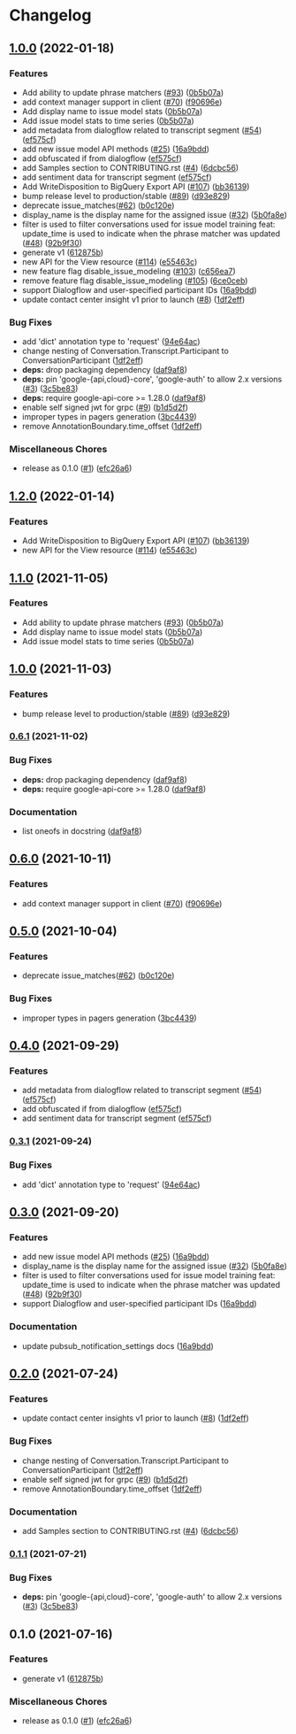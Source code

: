 # Changelog

## [1.0.0](https://github.com/googleapis/python-contact-center-insights/compare/v1.2.0...v1.0.0) (2022-01-18)


### Features

* Add ability to update phrase matchers ([#93](https://github.com/googleapis/python-contact-center-insights/issues/93)) ([0b5b07a](https://github.com/googleapis/python-contact-center-insights/commit/0b5b07a2b1747c567cce0baea481db07403dc465))
* add context manager support in client ([#70](https://github.com/googleapis/python-contact-center-insights/issues/70)) ([f90696e](https://github.com/googleapis/python-contact-center-insights/commit/f90696eb4108ed2c7b917d82116fae03442d2e3a))
* Add display name to issue model stats ([0b5b07a](https://github.com/googleapis/python-contact-center-insights/commit/0b5b07a2b1747c567cce0baea481db07403dc465))
* Add issue model stats to time series ([0b5b07a](https://github.com/googleapis/python-contact-center-insights/commit/0b5b07a2b1747c567cce0baea481db07403dc465))
* add metadata from dialogflow related to transcript segment ([#54](https://github.com/googleapis/python-contact-center-insights/issues/54)) ([ef575cf](https://github.com/googleapis/python-contact-center-insights/commit/ef575cf076376261c784b9c3332ef2befa1a11d9))
* add new issue model API methods ([#25](https://github.com/googleapis/python-contact-center-insights/issues/25)) ([16a9bdd](https://github.com/googleapis/python-contact-center-insights/commit/16a9bdd90987c82300cf5f3ff03aac05a27e61e9))
* add obfuscated if from dialogflow ([ef575cf](https://github.com/googleapis/python-contact-center-insights/commit/ef575cf076376261c784b9c3332ef2befa1a11d9))
* add Samples section to CONTRIBUTING.rst ([#4](https://github.com/googleapis/python-contact-center-insights/issues/4)) ([6dcbc56](https://github.com/googleapis/python-contact-center-insights/commit/6dcbc567aad97661de34237c8e96f4412bb18223))
* add sentiment data for transcript segment ([ef575cf](https://github.com/googleapis/python-contact-center-insights/commit/ef575cf076376261c784b9c3332ef2befa1a11d9))
* Add WriteDisposition to BigQuery Export API ([#107](https://github.com/googleapis/python-contact-center-insights/issues/107)) ([bb36139](https://github.com/googleapis/python-contact-center-insights/commit/bb361392935268ba9c45bf89e71876dc0132fc5a))
* bump release level to production/stable ([#89](https://github.com/googleapis/python-contact-center-insights/issues/89)) ([d93e829](https://github.com/googleapis/python-contact-center-insights/commit/d93e829c10a39c67970edb4f89e55bb39f5ae5a0))
* deprecate issue_matches([#62](https://github.com/googleapis/python-contact-center-insights/issues/62)) ([b0c120e](https://github.com/googleapis/python-contact-center-insights/commit/b0c120e5a01040e4e93d14fb65fb94688759da25))
* display_name is the display name for the assigned issue ([#32](https://github.com/googleapis/python-contact-center-insights/issues/32)) ([5b0fa8e](https://github.com/googleapis/python-contact-center-insights/commit/5b0fa8e4047f1f5f7115393b9f7fd1aeaa7ac74d))
* filter is used to filter conversations used for issue model training feat: update_time is used to indicate when the phrase matcher was updated ([#48](https://github.com/googleapis/python-contact-center-insights/issues/48)) ([92b9f30](https://github.com/googleapis/python-contact-center-insights/commit/92b9f30b3231a8b5ca7c3a9e9da6e5b4db40c568))
* generate v1 ([612875b](https://github.com/googleapis/python-contact-center-insights/commit/612875be69712f7571c6ae5d7677ac90c0f36b3c))
* new API for the View resource ([#114](https://github.com/googleapis/python-contact-center-insights/issues/114)) ([e55463c](https://github.com/googleapis/python-contact-center-insights/commit/e55463cb32d988273bf328fbc16394e64dd946d5))
* new feature flag disable_issue_modeling ([#103](https://github.com/googleapis/python-contact-center-insights/issues/103)) ([c656ea7](https://github.com/googleapis/python-contact-center-insights/commit/c656ea78a3d8244a291e0a7e7de023c5b78ac27b))
* remove feature flag disable_issue_modeling ([#105](https://github.com/googleapis/python-contact-center-insights/issues/105)) ([6ce0ceb](https://github.com/googleapis/python-contact-center-insights/commit/6ce0ceb99d81b313a811f309ad38fa9fcc7eac8b))
* support Dialogflow and user-specified participant IDs ([16a9bdd](https://github.com/googleapis/python-contact-center-insights/commit/16a9bdd90987c82300cf5f3ff03aac05a27e61e9))
* update contact center insight v1 prior to launch ([#8](https://github.com/googleapis/python-contact-center-insights/issues/8)) ([1df2eff](https://github.com/googleapis/python-contact-center-insights/commit/1df2eff788db7ed1a867202000af396065d67b9b))


### Bug Fixes

* add 'dict' annotation type to 'request' ([94e64ac](https://github.com/googleapis/python-contact-center-insights/commit/94e64acc866eeed789768c2e216dad3f561c81e3))
* change nesting of Conversation.Transcript.Participant to ConversationParticipant ([1df2eff](https://github.com/googleapis/python-contact-center-insights/commit/1df2eff788db7ed1a867202000af396065d67b9b))
* **deps:** drop packaging dependency ([daf9af8](https://github.com/googleapis/python-contact-center-insights/commit/daf9af84fc1b448f86d340c56bc37460b0254f82))
* **deps:** pin 'google-{api,cloud}-core', 'google-auth' to allow 2.x versions ([#3](https://github.com/googleapis/python-contact-center-insights/issues/3)) ([3c5be83](https://github.com/googleapis/python-contact-center-insights/commit/3c5be834b37e036441b74e2d3464e2367d59e4d6))
* **deps:** require google-api-core >= 1.28.0 ([daf9af8](https://github.com/googleapis/python-contact-center-insights/commit/daf9af84fc1b448f86d340c56bc37460b0254f82))
* enable self signed jwt for grpc ([#9](https://github.com/googleapis/python-contact-center-insights/issues/9)) ([b1d5d2f](https://github.com/googleapis/python-contact-center-insights/commit/b1d5d2f9dba913fd0489fa287dd6c6d2fc7c3213))
* improper types in pagers generation ([3bc4439](https://github.com/googleapis/python-contact-center-insights/commit/3bc4439fe9757741c8f7eeed027d60707c64a514))
* remove AnnotationBoundary.time_offset ([1df2eff](https://github.com/googleapis/python-contact-center-insights/commit/1df2eff788db7ed1a867202000af396065d67b9b))


### Miscellaneous Chores

* release as 0.1.0 ([#1](https://github.com/googleapis/python-contact-center-insights/issues/1)) ([efc26a6](https://github.com/googleapis/python-contact-center-insights/commit/efc26a64242cb6a46600858f8229ea805d407d8a))

## [1.2.0](https://github.com/googleapis/python-contact-center-insights/compare/v1.1.0...v1.2.0) (2022-01-14)


### Features

* Add WriteDisposition to BigQuery Export API ([#107](https://github.com/googleapis/python-contact-center-insights/issues/107)) ([bb36139](https://github.com/googleapis/python-contact-center-insights/commit/bb361392935268ba9c45bf89e71876dc0132fc5a))
* new API for the View resource ([#114](https://github.com/googleapis/python-contact-center-insights/issues/114)) ([e55463c](https://github.com/googleapis/python-contact-center-insights/commit/e55463cb32d988273bf328fbc16394e64dd946d5))

## [1.1.0](https://www.github.com/googleapis/python-contact-center-insights/compare/v1.0.0...v1.1.0) (2021-11-05)


### Features

* Add ability to update phrase matchers ([#93](https://www.github.com/googleapis/python-contact-center-insights/issues/93)) ([0b5b07a](https://www.github.com/googleapis/python-contact-center-insights/commit/0b5b07a2b1747c567cce0baea481db07403dc465))
* Add display name to issue model stats ([0b5b07a](https://www.github.com/googleapis/python-contact-center-insights/commit/0b5b07a2b1747c567cce0baea481db07403dc465))
* Add issue model stats to time series ([0b5b07a](https://www.github.com/googleapis/python-contact-center-insights/commit/0b5b07a2b1747c567cce0baea481db07403dc465))

## [1.0.0](https://www.github.com/googleapis/python-contact-center-insights/compare/v0.6.1...v1.0.0) (2021-11-03)


### Features

* bump release level to production/stable ([#89](https://www.github.com/googleapis/python-contact-center-insights/issues/89)) ([d93e829](https://www.github.com/googleapis/python-contact-center-insights/commit/d93e829c10a39c67970edb4f89e55bb39f5ae5a0))

### [0.6.1](https://www.github.com/googleapis/python-contact-center-insights/compare/v0.6.0...v0.6.1) (2021-11-02)


### Bug Fixes

* **deps:** drop packaging dependency ([daf9af8](https://www.github.com/googleapis/python-contact-center-insights/commit/daf9af84fc1b448f86d340c56bc37460b0254f82))
* **deps:** require google-api-core >= 1.28.0 ([daf9af8](https://www.github.com/googleapis/python-contact-center-insights/commit/daf9af84fc1b448f86d340c56bc37460b0254f82))


### Documentation

* list oneofs in docstring ([daf9af8](https://www.github.com/googleapis/python-contact-center-insights/commit/daf9af84fc1b448f86d340c56bc37460b0254f82))

## [0.6.0](https://www.github.com/googleapis/python-contact-center-insights/compare/v0.5.0...v0.6.0) (2021-10-11)


### Features

* add context manager support in client ([#70](https://www.github.com/googleapis/python-contact-center-insights/issues/70)) ([f90696e](https://www.github.com/googleapis/python-contact-center-insights/commit/f90696eb4108ed2c7b917d82116fae03442d2e3a))

## [0.5.0](https://www.github.com/googleapis/python-contact-center-insights/compare/v0.4.0...v0.5.0) (2021-10-04)


### Features

* deprecate issue_matches([#62](https://www.github.com/googleapis/python-contact-center-insights/issues/62)) ([b0c120e](https://www.github.com/googleapis/python-contact-center-insights/commit/b0c120e5a01040e4e93d14fb65fb94688759da25))


### Bug Fixes

* improper types in pagers generation ([3bc4439](https://www.github.com/googleapis/python-contact-center-insights/commit/3bc4439fe9757741c8f7eeed027d60707c64a514))

## [0.4.0](https://www.github.com/googleapis/python-contact-center-insights/compare/v0.3.1...v0.4.0) (2021-09-29)


### Features

* add metadata from dialogflow related to transcript segment ([#54](https://www.github.com/googleapis/python-contact-center-insights/issues/54)) ([ef575cf](https://www.github.com/googleapis/python-contact-center-insights/commit/ef575cf076376261c784b9c3332ef2befa1a11d9))
* add obfuscated if from dialogflow ([ef575cf](https://www.github.com/googleapis/python-contact-center-insights/commit/ef575cf076376261c784b9c3332ef2befa1a11d9))
* add sentiment data for transcript segment ([ef575cf](https://www.github.com/googleapis/python-contact-center-insights/commit/ef575cf076376261c784b9c3332ef2befa1a11d9))

### [0.3.1](https://www.github.com/googleapis/python-contact-center-insights/compare/v0.3.0...v0.3.1) (2021-09-24)


### Bug Fixes

* add 'dict' annotation type to 'request' ([94e64ac](https://www.github.com/googleapis/python-contact-center-insights/commit/94e64acc866eeed789768c2e216dad3f561c81e3))

## [0.3.0](https://www.github.com/googleapis/python-contact-center-insights/compare/v0.2.0...v0.3.0) (2021-09-20)


### Features

* add new issue model API methods ([#25](https://www.github.com/googleapis/python-contact-center-insights/issues/25)) ([16a9bdd](https://www.github.com/googleapis/python-contact-center-insights/commit/16a9bdd90987c82300cf5f3ff03aac05a27e61e9))
* display_name is the display name for the assigned issue ([#32](https://www.github.com/googleapis/python-contact-center-insights/issues/32)) ([5b0fa8e](https://www.github.com/googleapis/python-contact-center-insights/commit/5b0fa8e4047f1f5f7115393b9f7fd1aeaa7ac74d))
* filter is used to filter conversations used for issue model training feat: update_time is used to indicate when the phrase matcher was updated ([#48](https://www.github.com/googleapis/python-contact-center-insights/issues/48)) ([92b9f30](https://www.github.com/googleapis/python-contact-center-insights/commit/92b9f30b3231a8b5ca7c3a9e9da6e5b4db40c568))
* support Dialogflow and user-specified participant IDs ([16a9bdd](https://www.github.com/googleapis/python-contact-center-insights/commit/16a9bdd90987c82300cf5f3ff03aac05a27e61e9))


### Documentation

* update pubsub_notification_settings docs ([16a9bdd](https://www.github.com/googleapis/python-contact-center-insights/commit/16a9bdd90987c82300cf5f3ff03aac05a27e61e9))

## [0.2.0](https://www.github.com/googleapis/python-contact-center-insights/compare/v0.1.1...v0.2.0) (2021-07-24)


### Features

* update contact center insights v1 prior to launch ([#8](https://www.github.com/googleapis/python-contact-center-insights/issues/8)) ([1df2eff](https://www.github.com/googleapis/python-contact-center-insights/commit/1df2eff788db7ed1a867202000af396065d67b9b))


### Bug Fixes

* change nesting of Conversation.Transcript.Participant to ConversationParticipant ([1df2eff](https://www.github.com/googleapis/python-contact-center-insights/commit/1df2eff788db7ed1a867202000af396065d67b9b))
* enable self signed jwt for grpc ([#9](https://www.github.com/googleapis/python-contact-center-insights/issues/9)) ([b1d5d2f](https://www.github.com/googleapis/python-contact-center-insights/commit/b1d5d2f9dba913fd0489fa287dd6c6d2fc7c3213))
* remove AnnotationBoundary.time_offset ([1df2eff](https://www.github.com/googleapis/python-contact-center-insights/commit/1df2eff788db7ed1a867202000af396065d67b9b))


### Documentation

* add Samples section to CONTRIBUTING.rst ([#4](https://www.github.com/googleapis/python-contact-center-insights/issues/4)) ([6dcbc56](https://www.github.com/googleapis/python-contact-center-insights/commit/6dcbc567aad97661de34237c8e96f4412bb18223))


### [0.1.1](https://www.github.com/googleapis/python-contact-center-insights/compare/v0.1.0...v0.1.1) (2021-07-21)


### Bug Fixes

* **deps:** pin 'google-{api,cloud}-core', 'google-auth' to allow 2.x versions ([#3](https://www.github.com/googleapis/python-contact-center-insights/issues/3)) ([3c5be83](https://www.github.com/googleapis/python-contact-center-insights/commit/3c5be834b37e036441b74e2d3464e2367d59e4d6))

## 0.1.0 (2021-07-16)


### Features

* generate v1 ([612875b](https://www.github.com/googleapis/python-contact-center-insights/commit/612875be69712f7571c6ae5d7677ac90c0f36b3c))


### Miscellaneous Chores

* release as 0.1.0 ([#1](https://www.github.com/googleapis/python-contact-center-insights/issues/1)) ([efc26a6](https://www.github.com/googleapis/python-contact-center-insights/commit/efc26a64242cb6a46600858f8229ea805d407d8a))
